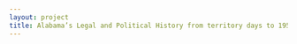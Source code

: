 ```yaml
--- 
layout: project 
title: Alabama’s Legal and Political History from territory days to 1950
---
```



